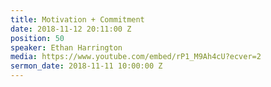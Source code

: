 ```yaml
---
title: Motivation + Commitment
date: 2018-11-12 20:11:00 Z
position: 50
speaker: Ethan Harrington
media: https://www.youtube.com/embed/rP1_M9Ah4cU?ecver=2
sermon_date: 2018-11-11 10:00:00 Z
---
```


